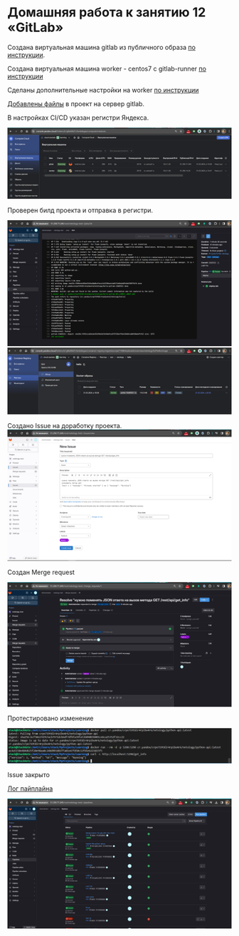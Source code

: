 # Домашняя работа к занятию 12 «GitLab»

Cоздана виртуальная машина gitlab из публичного образа [по инструкции](https://cloud.yandex.ru/marketplace/products/yc/gitlab).

Создана виртуальная машина worker - centos7 с gitlab-runner [по инструкции](https://docs.gitlab.com/runner/install/linux-repository.html)

Сделаны дополнительные настройки на worker [по инструкции](https://docs.gitlab.com/ee/ci/docker/using_docker_build.html)

[Добавлены файлы](./repo/) в проект на сервер gitlab.

В настройках CI/CD указан регистри Яндекса.

![screen](./screen/Screenshot2024-03-31-203410.png)

Проверен билд проекта и отправка в регистри.

![screen](./screen/Screenshot2024-03-31-201854.png)
![screen](./screen/Screenshot2024-03-31-204012.png)

Создано Issue  на доработку проекта.
![screen](./screen/Screenshot2024-03-31-152355.png)

Создан Merge request

![screen](./screen/Screenshot2024-03-31-211407.png)

Протестировано изменение

![screen](./screen/Screenshot2024-03-31-212716.png)

Issue закрыто

[Лог пайплайна](./repo/job.log)

![screen](./screen/Screenshot2024-03-31-214738.png)
